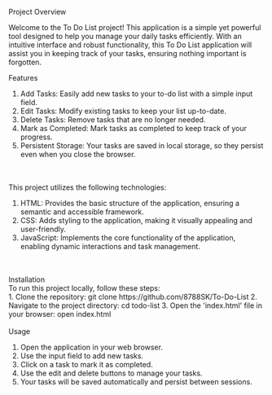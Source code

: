 Project Overview

Welcome to the To Do List project! This application is a simple yet powerful tool designed to help you manage your daily tasks efficiently. With an intuitive interface and robust functionality, this To Do List application will assist you in keeping track of your tasks, ensuring nothing important is forgotten.<br>

Features

1. Add Tasks: Easily add new tasks to your to-do list with a simple input field.
2. Edit Tasks: Modify existing tasks to keep your list up-to-date.
3. Delete Tasks: Remove tasks that are no longer needed.
4. Mark as Completed: Mark tasks as completed to keep track of your progress.
5. Persistent Storage: Your tasks are saved in local storage, so they persist even when you close the browser.
<br>
<br>
This project utilizes the following technologies:

1. HTML: Provides the basic structure of the application, ensuring a semantic and accessible framework.
2. CSS: Adds styling to the application, making it visually appealing and user-friendly.
3. JavaScript: Implements the core functionality of the application, enabling dynamic interactions and task management.
<br>
<br>
Installation<br>
To run this project locally, follow these steps:<br>
1. Clone the repository: git clone https://github.com/8788SK/To-Do-List
2. Navigate to the project directory: cd todo-list
3. Open the 'index.html' file in your browser: open index.html
<br>
<br>
Usage<br>

1. Open the application in your web browser.<br>
2. Use the input field to add new tasks.<br>
3. Click on a task to mark it as completed.<br>
4. Use the edit and delete buttons to manage your tasks.<br>
5. Your tasks will be saved automatically and persist between sessions.<br>

